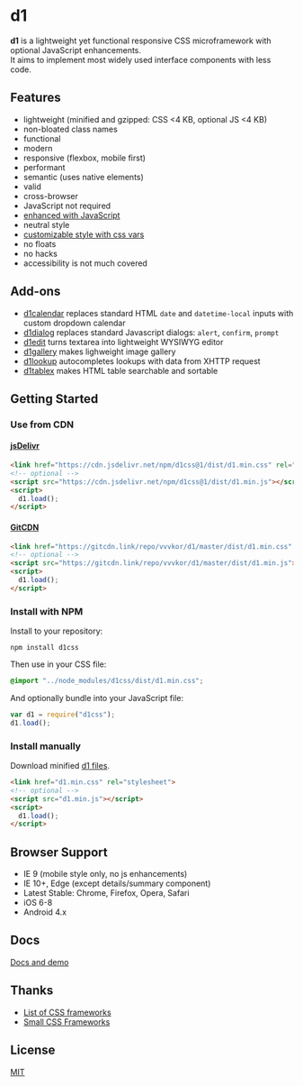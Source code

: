 # d1

**d1** is a lightweight yet functional responsive CSS microframework with optional JavaScript enhancements.  
It aims to implement most widely used interface components with less code.

## Features

* lightweight (minified and gzipped: CSS <4 KB, optional JS <4 KB)
* non-bloated class names
* functional
* modern
* responsive (flexbox, mobile first)
* performant
* semantic (uses native elements)
* valid
* cross-browser
* JavaScript not required
* [enhanced with JavaScript](js.md)
* neutral style
* [customizable style with css vars](css.md)
* no floats
* no hacks
* accessibility is not much covered

## Add-ons

* [d1calendar](https://github.com/vvvkor/d1calendar) replaces standard HTML ``date`` and ``datetime-local`` inputs with custom dropdown calendar
* [d1dialog](https://github.com/vvvkor/d1dialog) replaces standard Javascript dialogs: ``alert``, ``confirm``, ``prompt``
* [d1edit](https://github.com/vvvkor/d1edit) turns textarea into lightweight WYSIWYG editor
* [d1gallery](https://github.com/vvvkor/d1gallery) makes lighweight image gallery
* [d1lookup](https://github.com/vvvkor/d1lookup) autocompletes lookups with data from XHTTP request
* [d1tablex](https://github.com/vvvkor/d1tablex) makes HTML table searchable and sortable

## Getting Started

### Use from CDN

#### [jsDelivr](https://www.jsdelivr.com/package/npm/d1css)

```html
<link href="https://cdn.jsdelivr.net/npm/d1css@1/dist/d1.min.css" rel="stylesheet">
<!-- optional -->
<script src="https://cdn.jsdelivr.net/npm/d1css@1/dist/d1.min.js"></script>
<script>
  d1.load();
</script>
```

#### [GitCDN](https://gitcdn.link/)

```html
<link href="https://gitcdn.link/repo/vvvkor/d1/master/dist/d1.min.css" rel="stylesheet">
<!-- optional -->
<script src="https://gitcdn.link/repo/vvvkor/d1/master/dist/d1.min.js"></script>
<script>
  d1.load();
</script>
```

### Install with NPM

Install to your repository:
```
npm install d1css
```
Then use in your CSS file:
```css
@import "../node_modules/d1css/dist/d1.min.css";
```
And optionally bundle into your JavaScript file:
```javascript
var d1 = require("d1css");
d1.load();
```

### Install manually

Download minified [d1 files](https://github.com/vvvkor/d1/tree/master/dist).

```html
<link href="d1.min.css" rel="stylesheet">
<!-- optional -->
<script src="d1.min.js"></script>
<script>
  d1.load();
</script>
```

## Browser Support

* IE 9 (mobile style only, no js enhancements)
* IE 10+, Edge (except details/summary component)
* Latest Stable: Chrome, Firefox, Opera, Safari
* iOS 6-8
* Android 4.x

## Docs

[Docs and demo](https://vvvkor.github.io/d1/)

## Thanks

* [List of CSS frameworks](https://github.com/troxler/awesome-css-frameworks)
* [Small CSS Frameworks](https://www.webpagefx.com/blog/web-design/small-css-frameworks/)

## License

[MIT](./LICENSE)
